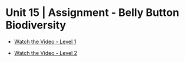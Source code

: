 # Unit 15 | Assignment - Belly Button Biodiversity

* [Watch the Video - Level 1](https://youtu.be/iEute8U5HjU)

* [Watch the Video - Level 2](https://youtu.be/yziqRM8YH7k)
